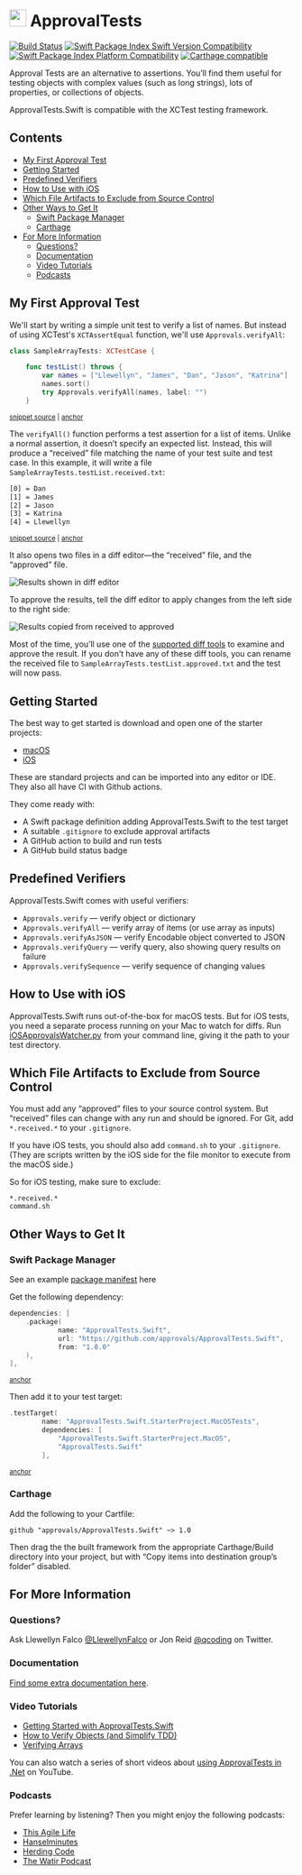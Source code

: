 # <img src="https://avatars3.githubusercontent.com/u/36907" height="30px"> ApprovalTests

[![Build Status](https://github.com/approvals/ApprovalTests.Swift/actions/workflows/build.yml/badge.svg)](https://github.com/approvals/ApprovalTests.Swift/actions/workflows/build.yml)
[![Swift Package Index Swift Version Compatibility](https://img.shields.io/endpoint?url=https%3A%2F%2Fswiftpackageindex.com%2Fapi%2Fpackages%2Fapprovals%2FApprovalTests.Swift%2Fbadge%3Ftype%3Dswift-versions)](https://swiftpackageindex.com/approvals/ApprovalTests.Swift)
[![Swift Package Index Platform Compatibility](https://img.shields.io/endpoint?url=https%3A%2F%2Fswiftpackageindex.com%2Fapi%2Fpackages%2Fapprovals%2FApprovalTests.Swift%2Fbadge%3Ftype%3Dplatforms)](https://swiftpackageindex.com/approvals/ApprovalTests.Swift)
[![Carthage compatible](https://img.shields.io/badge/Carthage-compatible-4BC51D.svg?style=flat)](https://github.com/Carthage/Carthage)

Approval Tests are an alternative to assertions. You’ll find them useful for testing objects with complex values (such as long strings), lots of properties, or collections of objects.

ApprovalTests.Swift is compatible with the XCTest testing framework.

<!-- toc -->
## Contents

  * [My First Approval Test](#my-first-approval-test)
  * [Getting Started](#getting-started)
  * [Predefined Verifiers](#predefined-verifiers)
  * [How to Use with iOS](#how-to-use-with-ios)
  * [Which File Artifacts to Exclude from Source Control](#which-file-artifacts-to-exclude-from-source-control)
  * [Other Ways to Get It](#other-ways-to-get-it)
    * [Swift Package Manager](#swift-package-manager)
    * [Carthage](#carthage)
  * [For More Information](#for-more-information)
    * [Questions?](#questions)
    * [Documentation](#documentation)
    * [Video Tutorials](#video-tutorials)
    * [Podcasts](#podcasts)<!-- endToc -->


## My First Approval Test

We'll start by writing a simple unit test to verify a list of names. But instead of using XCTest's `XCTAssertEqual` function, we'll use `Approvals.verifyAll`:

<!-- snippet: sample_test -->
<a id='snippet-sample_test'></a>
```swift
class SampleArrayTests: XCTestCase {

    func testList() throws {
        var names = ["Llewellyn", "James", "Dan", "Jason", "Katrina"]
        names.sort()
        try Approvals.verifyAll(names, label: "")
    }
```
<sup><a href='/ApprovalTests_SwiftTests/Demo/SampleArrayTests.swift#L8-L16' title='Snippet source file'>snippet source</a> | <a href='#snippet-sample_test' title='Start of snippet'>anchor</a></sup>
<!-- endSnippet -->

The `verifyAll()` function performs a test assertion for a list of items. Unlike a normal assertion, it doesn’t specify an expected list. Instead, this will produce a “received” file matching the name of your test suite and test case. In this example, it will write a file `SampleArrayTests.testList.received.txt`:

<!-- snippet: SampleArrayTests.testList.approved.txt -->
<a id='snippet-SampleArrayTests.testList.approved.txt'></a>
```txt
[0] = Dan
[1] = James
[2] = Jason
[3] = Katrina
[4] = Llewellyn
```
<sup><a href='/ApprovalTests_SwiftTests/Demo/SampleArrayTests.testList.approved.txt#L1-L5' title='Snippet source file'>snippet source</a> | <a href='#snippet-SampleArrayTests.testList.approved.txt' title='Start of snippet'>anchor</a></sup>
<!-- endSnippet -->

It also opens two files in a diff editor—the “received” file, and the “approved” file.

![Results shown in diff editor](FirstTestResult.png)

To approve the results, tell the diff editor to apply changes from the left side to the right side:

![Results copied from received to approved](FirstTestApproved.png)

Most of the time, you’ll use one of the [supported diff tools](docs/reference/reporters.md#supported-diff-tools) to examine and approve the result. If you don’t have any of these diff tools, you can rename the received file to `SampleArrayTests.testList.approved.txt` and the test will now pass.


## Getting Started

The best way to get started is download and open one of the starter projects:
* [macOS](https://github.com/approvals/ApprovalTests.Swift.StarterProject.MacOs)
* [iOS](https://github.com/approvals/ApprovalTests.Swift.StarterProject.IOs)

These are standard projects and can be imported into any editor or IDE.  
They also all have CI with Github actions.

They come ready with:

- A Swift package definition adding ApprovalTests.Swift to the test target
- A suitable `.gitignore` to exclude approval artifacts
- A GitHub action to build and run tests
- A GitHub build status badge


## Predefined Verifiers

ApprovalTests.Swift comes with useful verifiers:

- `Approvals.verify` — verify object or dictionary
- `Approvals.verifyAll` — verify array of items (or use array as inputs)
- `Approvals.verifyAsJSON` — verify Encodable object converted to JSON
- `Approvals.verifyQuery` — verify query, also showing query results on failure
- `Approvals.verifySequence` — verify sequence of changing values


## How to Use with iOS

ApprovalTests.Swift runs out-of-the-box for macOS tests. But for iOS tests, you need a separate process running on your Mac to watch for diffs. Run [iOSApprovalsWatcher.py](https://github.com/approvals/ApprovalTests.Swift/blob/master/iOSApprovalsWatcher.py) from your command line, giving it the path to your test directory.


## Which File Artifacts to Exclude from Source Control

You must add any “approved” files to your source control system. But “received” files can change with any run and should be ignored. For Git, add `*.received.*` to your `.gitignore`.

If you have iOS tests, you should also add `command.sh` to your `.gitignore`. (They are scripts written by the iOS side for the file monitor to execute from the macOS side.)

So for iOS testing, make sure to exclude:

```
*.received.*
command.sh
```


## Other Ways to Get It

### Swift Package Manager

See an example [package manifest](https://github.com/approvals/ApprovalTests.Swift.StarterProject.MacOs/blob/main/Package.swift#L17-L22) here

Get the following dependency:

<!-- snippet: package_include_approvals -->
<a id='snippet-package_include_approvals'></a>
```swift
dependencies: [
    .package(
            name: "ApprovalTests.Swift",
            url: "https://github.com/approvals/ApprovalTests.Swift",
            from: "1.0.0"
    ),
],
```
<sup><a href='#snippet-package_include_approvals' title='Start of snippet'>anchor</a></sup>
<!-- endSnippet -->

Then add it to your test target:

<!-- snippet: package_add_test_target -->
<a id='snippet-package_add_test_target'></a>
```swift
.testTarget(
        name: "ApprovalTests.Swift.StarterProject.MacOSTests",
        dependencies: [
            "ApprovalTests.Swift.StarterProject.MacOS",
            "ApprovalTests.Swift"
        ],
```
<sup><a href='#snippet-package_add_test_target' title='Start of snippet'>anchor</a></sup>
<!-- endSnippet -->

### Carthage

Add the following to your Cartfile:

    github "approvals/ApprovalTests.Swift" ~> 1.0

Then drag the the built framework from the appropriate Carthage/Build directory into your project,
but with “Copy items into destination group’s folder” disabled.

## For More Information

### Questions?

Ask Llewellyn Falco [@LlewellynFalco](https://twitter.com/llewellynfalco) or Jon Reid [@qcoding](https://twitter.com/qcoding) on Twitter.

### Documentation

[Find some extra documentation here](./docs/README.md).

### Video Tutorials

- [Getting Started with ApprovalTests.Swift](https://qualitycoding.org/approvaltests-swift-getting-started/)
- [How to Verify Objects (and Simplify TDD)](https://qualitycoding.org/approvaltests-swift-verify-objects/)
- [Verifying Arrays](https://qualitycoding.org/verify-arrays-approvaltests-swift/)

You can also watch a series of short videos about [using ApprovalTests in .Net](http://www.youtube.com/playlist?list=PL0C32F89E8BBB5368) on YouTube.

### Podcasts

Prefer learning by listening? Then you might enjoy the following podcasts:

- [This Agile Life](http://www.thisagilelife.com/46/)
- [Hanselminutes](http://www.hanselminutes.com/360/approval-tests-with-llewellyn-falco)
- [Herding Code](http://www.developerfusion.com/media/122649/herding-code-117-llewellyn-falcon-on-approval-tests/)
- [The Watir Podcast](http://watirpodcast.com/podcast-53/)
